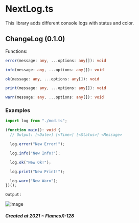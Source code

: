 # **NextLog.ts**
This library adds different console logs with status and color.

## **ChangeLog (0.1.0)**
Functions:

```ts
error(message: any, ...options: any[]): void
```

```ts
info(message: any, ...options: any[]): void
```

```ts
ok(message: any, ...options: any[]): void
```

```ts
print(message: any, ...options: any[]): void
```

```ts
warn(message: any, ...options: any[]): void
```

### **Examples**

```ts
import log from "./mod.ts";

(function main(): void {
  // Output: [<Date>] [<Time>] [<Status>] <Message>

  log.error("New Error!");

  log.info("New Info!");

  log.ok("New Ok!");

  log.print("New Print!");

  log.warn("New Warn");
})();
```

`Output:`

![image](https://user-images.githubusercontent.com/78381898/138024422-60033d96-014f-4cc8-a7a9-04005716e8b9.png)


##### **Created at 2021 ~ FlamesX-128**